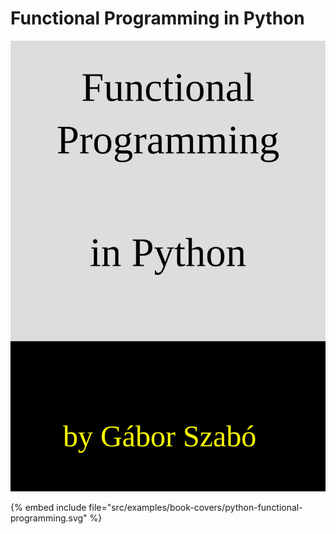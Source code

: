 # Functional Programming in Python


![Functional programming in Python](../examples/book-covers/python-functional-programming.svg)

{% embed include file="src/examples/book-covers/python-functional-programming.svg" %}



